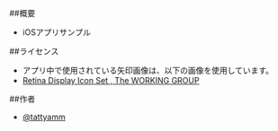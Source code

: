 ##概要
* iOSアプリサンプル

##ライセンス
* アプリ中で使用されている矢印画像は、以下の画像を使用しています。
* [Retina Display Icon Set , The WORKING GROUP](http://blog.twg.ca/2010/11/retina-display-icon-set/)

##作者
* [@tattyamm](https://twitter.com/tattyamm)